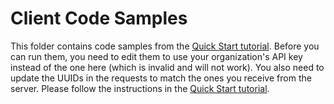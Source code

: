 # Client Code Samples

This folder contains code samples from the [Quick Start tutorial](../quickstart). Before you can run them, you need to edit them to use your organization's API key instead of the one here (which is invalid and will not work). You also need to update the UUIDs in the requests to match the ones you receive from the server. Please follow the instructions in the [Quick Start tutorial](../quickstart).
